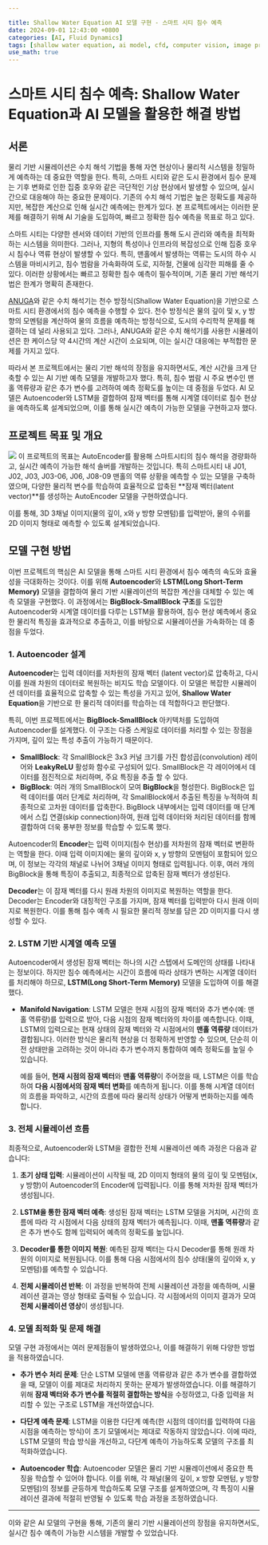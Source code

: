 ```yaml
---

title: Shallow Water Equation AI 모델 구현 - 스마트 시티 침수 예측 
date: 2024-09-01 12:43:00 +0800 
categories: [AI, Fluid Dynamics] 
tags: [shallow water equation, ai model, cfd, computer vision, image processing, deep learning, neural networks, python, pytorch, fluid simulation, machine learning, lstm, autoencoder, sph, urban flooding] 
use_math: true
---
```

# 스마트 시티 침수 예측: Shallow Water Equation과 AI 모델을 활용한 해결 방법

## 서론
물리 기반 시뮬레이션은 수치 해석 기법을 통해 자연 현상이나 물리적 시스템을 정밀하게 예측하는 데 중요한 역할을 한다. 특히, 스마트 시티와 같은 도시 환경에서 침수 문제는 기후 변화로 인한 집중 호우와 같은 극단적인 기상 현상에서 발생할 수 있으며, 실시간으로 대응해야 하는 중요한 문제이다. 기존의 수치 해석 기법은 높은 정확도를 제공하지만, 복잡한 계산으로 인해 실시간 예측에는 한계가 있다. 본 프로젝트에서는 이러한 문제를 해결하기 위해 AI 기술을 도입하여, 빠르고 정확한 침수 예측을 목표로 하고 있다.

스마트 시티는 다양한 센서와 데이터 기반의 인프라를 통해 도시 관리와 예측을 최적화하는 시스템을 의미한다. 그러나, 지형의 특성이나 인프라의 복잡성으로 인해 집중 호우 시 침수나 역류 현상이 발생할 수 있다. 특히, 맨홀에서 발생하는 역류는 도시의 하수 시스템을 마비시키고, 침수 범람을 가속화하여 도로, 지하철, 건물에 심각한 피해를 줄 수 있다. 이러한 상황에서는 빠르고 정확한 침수 예측이 필수적이며, 기존 물리 기반 해석기법은 한계가 명확히 존재한다.

[ANUGA](https://anuga.readthedocs.io/en/latest/)와 같은 수치 해석기는 천수 방정식(Shallow Water Equation)을 기반으로 스마트 시티 환경에서의 침수 예측을 수행할 수 있다. 천수 방정식은 물의 깊이 및 x, y 방향의 모멘텀을 계산하여 물의 흐름을 예측하는 방정식으로, 도시의 수리학적 문제를 해결하는 데 널리 사용되고 있다. 그러나, ANUGA와 같은 수치 해석기를 사용한 시뮬레이션은 한 케이스당 약 4시간의 계산 시간이 소요되며, 이는 실시간 대응에는 부적합한 문제를 가지고 있다.

따라서 본 프로젝트에서는 물리 기반 해석의 장점을 유지하면서도, 계산 시간을 크게 단축할 수 있는 AI 기반 예측 모델을 개발하고자 했다. 특히, 침수 범람 시 주요 변수인 맨홀 역류량과 같은 추가 변수를 고려하여 예측 정확도를 높이는 데 중점을 두었다. AI 모델은 Autoencoder와 LSTM을 결합하여 잠재 벡터를 통해 시계열 데이터로 침수 현상을 예측하도록 설계되었으며, 이를 통해 실시간 예측이 가능한 모델을 구현하고자 했다.

## 프로젝트 목표 및 개요

<img src="{{page.img_pth}}smartcity.png">
이 프로젝트의 목표는 AutoEncoder를 활용해 스마트시티의 침수 해석을 경량화하고, 실시간 예측이 가능한 해석 솔버를 개발하는 것입니다. 특히 스마트시티 내 J01, J02, J03, J03-06, J06, J08-09 맨홀의 역류 상황을 예측할 수 있는 모델을 구축하였으며, 다양한 물리적 변수를 학습하여 효율적으로 압축된 **잠재 벡터(latent vector)**를 생성하는 AutoEncoder 모델을 구현하였습니다.

이를 통해, 3D 3채널 이미지(물의 깊이, x와 y 방향 모멘텀)를 입력받아, 물의 수위를 2D 이미지 형태로 예측할 수 있도록 설계되었습니다.

## 모델 구현 방법

이번 프로젝트의 핵심은 AI 모델을 통해 스마트 시티 환경에서 침수 예측의 속도와 효율성을 극대화하는 것이다. 이를 위해 **Autoencoder**와 **LSTM(Long Short-Term Memory)** 모델을 결합하여 물리 기반 시뮬레이션의 복잡한 계산을 대체할 수 있는 예측 모델을 구현했다. 이 과정에서는 **BigBlock-SmallBlock 구조**를 도입한 Autoencoder와 시계열 데이터를 다루는 LSTM을 활용하여, 침수 현상 예측에서 중요한 물리적 특징을 효과적으로 추출하고, 이를 바탕으로 시뮬레이션을 가속화하는 데 중점을 두었다.

### 1. Autoencoder 설계

**Autoencoder**는 입력 데이터를 저차원의 잠재 벡터 (latent vector)로 압축하고, 다시 이를 원래 차원의 데이터로 복원하는 비지도 학습 모델이다. 이 모델은 복잡한 시뮬레이션 데이터를 효율적으로 압축할 수 있는 특성을 가지고 있어, **Shallow Water Equation**을 기반으로 한 물리적 데이터를 학습하는 데 적합하다고 판단했다. 

특히, 이번 프로젝트에서는 **BigBlock-SmallBlock** 아키텍처를 도입하여 Autoencoder를 설계했다. 이 구조는 다중 스케일로 데이터를 처리할 수 있는 장점을 가지며, 깊이 있는 특성 추출이 가능하기 때문이다.

- **SmallBlock**: 각 SmallBlock은 3x3 커널 크기를 가진 합성곱(convolution) 레이어와 **LeakyReLU** 활성화 함수로 구성되어 있다. SmallBlock은 각 레이어에서 데이터를 점진적으로 처리하며, 주요 특징을 추출 할 수 있다.
- **BigBlock**: 여러 개의 SmallBlock이 모여 **BigBlock**을 형성한다. BigBlock은 입력 데이터를 여러 단계로 처리하며, 각 SmallBlock에서 추출된 특징을 누적하여 최종적으로 고차원 데이터를 압축한다. BigBlock 내부에서는 입력 데이터를 매 단계에서 스킵 연결(skip connection)하여, 원래 입력 데이터와 처리된 데이터를 함께 결합하여 더욱 풍부한 정보를 학습할 수 있도록 했다.

Autoencoder의 **Encoder**는 입력 이미지(침수 현상)를 저차원의 잠재 벡터로 변환하는 역할을 한다. 이때 입력 이미지에는 물의 깊이와 x, y 방향의 모멘텀이 포함되어 있으며, 이 정보는 각각의 채널로 나뉘어 3채널 이미지 형태로 입력됩니다. 이후, 여러 개의 BigBlock을 통해 특징이 추출되고, 최종적으로 압축된 잠재 벡터가 생성된다.

**Decoder**는 이 잠재 벡터를 다시 원래 차원의 이미지로 복원하는 역할을 한다. Decoder는 Encoder와 대칭적인 구조를 가지며, 잠재 벡터를 입력받아 다시 원래 이미지로 복원한다. 이를 통해 침수 예측 시 필요한 물리적 정보를 담은 2D 이미지를 다시 생성할 수 있다.

### 2. LSTM 기반 시계열 예측 모델

Autoencoder에서 생성된 잠재 벡터는 하나의 시간 스텝에서 도메인의 상태를 나타내는 정보이다. 하지만 침수 예측에서는 시간이 흐름에 따라 상태가 변하는 시계열 데이터를 처리해야 하므로, **LSTM(Long Short-Term Memory)** 모델을 도입하여 이를 해결했다.


- **Manifold Navigation**: LSTM 모델은 현재 시점의 잠재 벡터와 추가 변수(예: 맨홀 역류량)를 입력으로 받아, 다음 시점의 잠재 벡터와의 차이를 예측합니다. 이때, LSTM의 입력으로는 현재 상태의 잠재 벡터와 각 시점에서의 **맨홀 역류량** 데이터가 결합됩니다. 이러한 방식은 물리적 현상을 더 정확하게 반영할 수 있으며, 단순히 이전 상태만을 고려하는 것이 아니라 추가 변수까지 통합하여 예측 정확도를 높일 수 있습니다.
  
  예를 들어, **현재 시점의 잠재 벡터**와 **맨홀 역류량**이 주어졌을 때, LSTM은 이를 학습하여 **다음 시점에서의 잠재 벡터 변화**를 예측하게 됩니다. 이를 통해 시계열 데이터의 흐름을 파악하고, 시간의 흐름에 따라 물리적 상태가 어떻게 변화하는지를 예측합니다.

### 3. 전체 시뮬레이션 흐름

최종적으로, Autoencoder와 LSTM을 결합한 전체 시뮬레이션 예측 과정은 다음과 같습니다:

1. **초기 상태 입력**: 시뮬레이션이 시작될 때, 2D 이미지 형태의 물의 깊이 및 모멘텀(x, y 방향)이 Autoencoder의 Encoder에 입력됩니다. 이를 통해 저차원 잠재 벡터가 생성됩니다.
  
2. **LSTM을 통한 잠재 벡터 예측**: 생성된 잠재 벡터는 LSTM 모델을 거치며, 시간의 흐름에 따라 각 시점에서 다음 상태의 잠재 벡터가 예측됩니다. 이때, **맨홀 역류량**과 같은 추가 변수도 함께 입력되어 예측의 정확도를 높입니다.

3. **Decoder를 통한 이미지 복원**: 예측된 잠재 벡터는 다시 Decoder를 통해 원래 차원의 이미지로 복원됩니다. 이를 통해 다음 시점에서의 침수 상태(물의 깊이와 x, y 모멘텀)를 예측할 수 있습니다.

4. **전체 시뮬레이션 반복**: 이 과정을 반복하여 전체 시뮬레이션 과정을 예측하며, 시뮬레이션 결과는 영상 형태로 출력될 수 있습니다. 각 시점에서의 이미지 결과가 모여 **전체 시뮬레이션 영상**이 생성됩니다.

### 4. 모델 최적화 및 문제 해결

모델 구현 과정에서는 여러 문제점들이 발생하였으나, 이를 해결하기 위해 다양한 방법을 적용하였습니다.

- **추가 변수 처리 문제**: 단순 LSTM 모델에 맨홀 역류량과 같은 추가 변수를 결합하였을 때, 모델이 이를 제대로 처리하지 못하는 문제가 발생하였습니다. 이를 해결하기 위해 **잠재 벡터와 추가 변수를 적절히 결합하는 방식**을 수정하였고, 다중 입력을 처리할 수 있는 구조로 LSTM을 개선하였습니다.
  
- **다단계 예측 문제**: LSTM을 이용한 다단계 예측(한 시점의 데이터를 입력하여 다음 시점을 예측하는 방식)이 초기 모델에서는 제대로 작동하지 않았습니다. 이에 따라, LSTM 모델의 학습 방식을 개선하고, 다단계 예측이 가능하도록 모델의 구조를 최적화하였습니다.

- **Autoencoder 학습**: Autoencoder 모델은 물리 기반 시뮬레이션에서 중요한 특징을 학습할 수 있어야 합니다. 이를 위해, 각 채널(물의 깊이, x 방향 모멘텀, y 방향 모멘텀)의 정보를 균등하게 학습하도록 모델 구조를 설계하였으며, 각 특징이 시뮬레이션 결과에 적절히 반영될 수 있도록 학습 과정을 조정하였습니다.

---

이와 같은 AI 모델의 구현을 통해, 기존의 물리 기반 시뮬레이션의 장점을 유지하면서도, 실시간 침수 예측이 가능한 시스템을 개발할 수 있었습니다.
